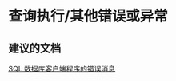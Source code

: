 <properties
    pageTitle="查询执行/其他错误或异常"
    description="查询执行/其他错误或异常"
    service="microsoft.sql"
    resource="servers"
    authors="aashu"
    displayOrder=""
    selfHelpType="generic"
    supportTopicIds="31980429"
    resourceTags=""
    productPesIds="13491"
    cloudEnvironments="public"
/>


# 查询执行/其他错误或异常

## **建议的文档**
[SQL 数据库客户端程序的错误消息](https://azure.microsoft.com/documentation/articles/sql-database-develop-error-messages/)



<!--HONumber=Jul16_HO4-->



